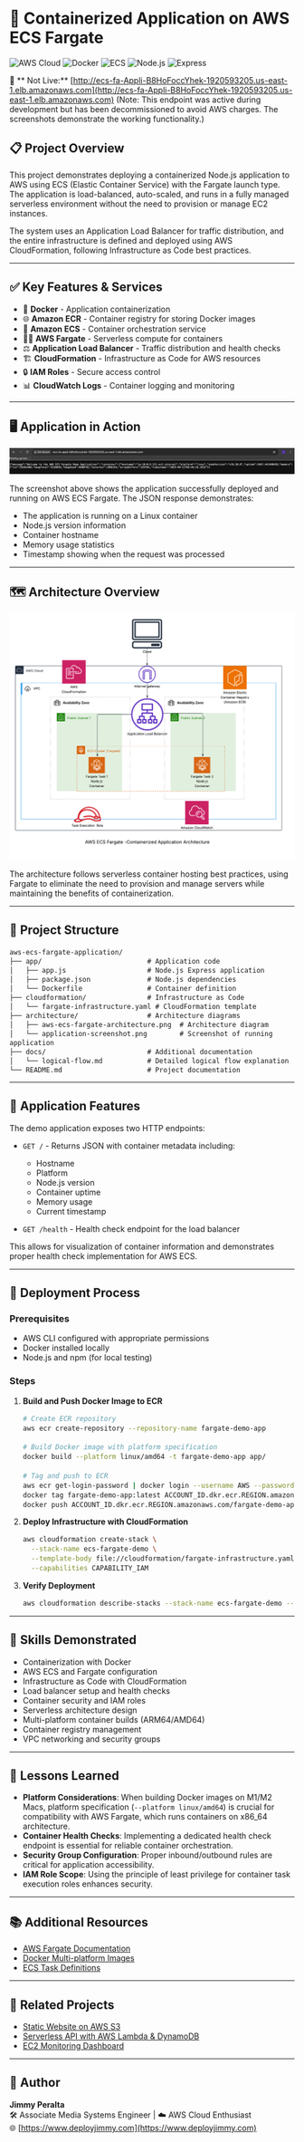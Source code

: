 # 🐳 Containerized Application on AWS ECS Fargate

![AWS Cloud](https://img.shields.io/badge/AWS-%23FF9900.svg?style=for-the-badge&logo=amazon-aws&logoColor=white)
![Docker](https://img.shields.io/badge/Docker-2496ED?style=for-the-badge&logo=docker&logoColor=white)
![ECS](https://img.shields.io/badge/ECS-FF9900?style=for-the-badge&logo=amazon-ecs&logoColor=white)
![Node.js](https://img.shields.io/badge/Node.js-339933?style=for-the-badge&logo=node.js&logoColor=white)
![Express](https://img.shields.io/badge/Express-000000?style=for-the-badge&logo=express&logoColor=white)

🔗 ** Not Live:** [http://ecs-fa-Appli-B8HoFoccYhek-1920593205.us-east-1.elb.amazonaws.com](http://ecs-fa-Appli-B8HoFoccYhek-1920593205.us-east-1.elb.amazonaws.com) (Note: This endpoint was active during development but has been decommissioned to avoid AWS charges. The screenshots demonstrate the working functionality.)

## 📋 Project Overview

This project demonstrates deploying a containerized Node.js application to AWS using ECS (Elastic Container Service) with the Fargate launch type. The application is load-balanced, auto-scaled, and runs in a fully managed serverless environment without the need to provision or manage EC2 instances.

The system uses an Application Load Balancer for traffic distribution, and the entire infrastructure is defined and deployed using AWS CloudFormation, following Infrastructure as Code best practices.

---

## ✅ Key Features & Services

- 🐳 **Docker** - Application containerization
- 🌐 **Amazon ECR** - Container registry for storing Docker images
- 🚢 **Amazon ECS** - Container orchestration service
- 🧙‍♂️ **AWS Fargate** - Serverless compute for containers
- ⚖️ **Application Load Balancer** - Traffic distribution and health checks
- 🏗️ **CloudFormation** - Infrastructure as Code for AWS resources
- 🔒 **IAM Roles** - Secure access control
- 📊 **CloudWatch Logs** - Container logging and monitoring

---

## 🖥️ Application in Action

![Application Screenshot](architecture/application-screenshot.png)

The screenshot above shows the application successfully deployed and running on AWS ECS Fargate. The JSON response demonstrates:
- The application is running on a Linux container
- Node.js version information
- Container hostname
- Memory usage statistics
- Timestamp showing when the request was processed

---

## 🗺️ Architecture Overview

![Architecture Diagram](architecture/aws-ecs-fargate-architecture.png)

The architecture follows serverless container hosting best practices, using Fargate to eliminate the need to provision and manage servers while maintaining the benefits of containerization.

---

## 📁 Project Structure

```
aws-ecs-fargate-application/
├── app/                          # Application code
│   ├── app.js                    # Node.js Express application
│   ├── package.json              # Node.js dependencies
│   └── Dockerfile                # Container definition
├── cloudformation/               # Infrastructure as Code
│   └── fargate-infrastructure.yaml # CloudFormation template
├── architecture/                 # Architecture diagrams
│   ├── aws-ecs-fargate-architecture.png  # Architecture diagram
│   └── application-screenshot.png        # Screenshot of running application
├── docs/                         # Additional documentation
│   └── logical-flow.md           # Detailed logical flow explanation
└── README.md                     # Project documentation
```

---

## 🧪 Application Features

The demo application exposes two HTTP endpoints:

- `GET /` - Returns JSON with container metadata including:
  - Hostname
  - Platform
  - Node.js version
  - Container uptime
  - Memory usage
  - Current timestamp

- `GET /health` - Health check endpoint for the load balancer

This allows for visualization of container information and demonstrates proper health check implementation for AWS ECS.

---

## 🚀 Deployment Process

### Prerequisites
- AWS CLI configured with appropriate permissions
- Docker installed locally
- Node.js and npm (for local testing)

### Steps

1. **Build and Push Docker Image to ECR**
   ```bash
   # Create ECR repository
   aws ecr create-repository --repository-name fargate-demo-app

   # Build Docker image with platform specification
   docker build --platform linux/amd64 -t fargate-demo-app app/

   # Tag and push to ECR
   aws ecr get-login-password | docker login --username AWS --password-stdin ACCOUNT_ID.dkr.ecr.REGION.amazonaws.com
   docker tag fargate-demo-app:latest ACCOUNT_ID.dkr.ecr.REGION.amazonaws.com/fargate-demo-app:latest
   docker push ACCOUNT_ID.dkr.ecr.REGION.amazonaws.com/fargate-demo-app:latest
   ```

2. **Deploy Infrastructure with CloudFormation**
   ```bash
   aws cloudformation create-stack \
     --stack-name ecs-fargate-demo \
     --template-body file://cloudformation/fargate-infrastructure.yaml \
     --capabilities CAPABILITY_IAM
   ```

3. **Verify Deployment**
   ```bash
   aws cloudformation describe-stacks --stack-name ecs-fargate-demo --query "Stacks[0].Outputs[?OutputKey=='LoadBalancerDNS'].OutputValue" --output text
   ```

---

## 🧠 Skills Demonstrated

- Containerization with Docker
- AWS ECS and Fargate configuration
- Infrastructure as Code with CloudFormation
- Load balancer setup and health checks
- Container security and IAM roles
- Serverless architecture design
- Multi-platform container builds (ARM64/AMD64)
- Container registry management
- VPC networking and security groups

---

## 📝 Lessons Learned

- **Platform Considerations**: When building Docker images on M1/M2 Macs, platform specification (`--platform linux/amd64`) is crucial for compatibility with AWS Fargate, which runs containers on x86_64 architecture.
- **Container Health Checks**: Implementing a dedicated health check endpoint is essential for reliable container orchestration.
- **Security Group Configuration**: Proper inbound/outbound rules are critical for application accessibility.
- **IAM Role Scope**: Using the principle of least privilege for container task execution roles enhances security.

---

## 📚 Additional Resources

- [AWS Fargate Documentation](https://docs.aws.amazon.com/AmazonECS/latest/developerguide/AWS_Fargate.html)
- [Docker Multi-platform Images](https://docs.docker.com/build/building/multi-platform/)
- [ECS Task Definitions](https://docs.aws.amazon.com/AmazonECS/latest/developerguide/task_definitions.html)

---

## 🔗 Related Projects

- [Static Website on AWS S3](https://github.com/jimmyperalta-dev/aws-ec2-s3-route53-webapp)
- [Serverless API with AWS Lambda & DynamoDB](https://github.com/jimmyperalta-dev/aws-serverless-dynamodb-api)
- [EC2 Monitoring Dashboard](https://github.com/jimmyperalta-dev/aws-ec2-monitoring-dashboard)

---

## 👤 Author

**Jimmy Peralta**  
🛠️ Associate Media Systems Engineer | ☁️ AWS Cloud Enthusiast  
🌐 [https://www.deployjimmy.com](https://www.deployjimmy.com)
